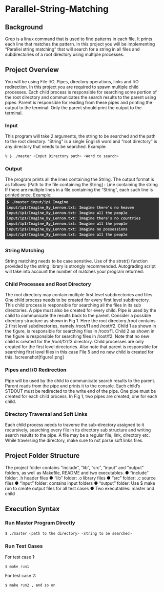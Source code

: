 # Parallel-String-Matching

## Background
Grep is a linux command that is used to find patterns in each file. It prints each line that matches the pattern. In this project you will be implementing “Parallel string matching” that will search for a string in all files and subdirectories of a root directory using multiple processes.

## Project Overview
You will be using File I/O, Pipes, directory operations, links and I/O redirection. In this project you are required to spawn multiple child processes. Each child process is responsible for searching some portion of the root directory and communicates the search results to the parent using pipes. Parent is responsible for reading from these pipes and printing the output to the terminal. Only the parent should print the output to the terminal. 

### Input
This program will take 2 arguments, the string to be searched and the path to the root directory. “String” is a single English word and “root directory” is any directory that needs to be searched.
Example:
```bash
% $ ./master <Input Directory path> <Word to search>
```

### Output
The program prints all the lines containing the String. The output format is as follows: [Path to the file containing the String] : Line containing the string
If there are multiple lines in a file containing the “String”, each such line is printed once.
Example: 
![screenshot](terminal.png)

### String Matching
String matching needs to be case sensitive. Use of the strstr() function provided by the string library is strongly recommended. Autograding script will take into account the number of matches your program returned.

### Child Processes and Root Directory
The root directory may contain multiple first level subdirectories and files. One child process needs to be created for every first level subdirectory. This child process is responsible for searching all the files in its sub directories. A pipe must also be created for every child. Pipe is used by the child to communicate the results back to the parent.
Consider a possible directory structure as shown in Fig 1. Here the root directory /root contains 2 first level subdirectories, namely /root/f1 and /root/f2. Child 1 as shown in the figure, is responsible for searching files in /root/f1. Child 2 as shown in the figure is responsible for searching files in /root/f2.
Note that no new child is created for the /root/f2/f3 directory. Child processes are only created for the first level directories. Also note that parent is responsible for searching first level files in this case File 5 and no new child is created for this.
!screenshot[figure1.png]

### Pipes and I/O Redirection
Pipe will be used by the child to communicate search results to the parent. Parent reads from the pipe and prints it to the console. Each child’s STDOUT must be redirected to the write end of the pipe. One pipe must be created for each child process. In Fig 1, two pipes are created, one for each child.

### Directory Traversal and Soft Links
Each child process needs to traverse the sub-directory assigned to it recursively, searching every file in its directory sub structure and writing search results to the pipe. A file may be a regular file, link, directory etc. While traversing the directory, make sure to not parse soft links files.

## Project Folder Structure
The project folder contains “include”, “lib”, “src”, “input” and “output” folders, as well as Makefile, README and two executables.
● “include” folder: .h header files
● “lib” folder: .o library files
● “src” folder: .c source files
● “input” folder: contains input folders
● “output” folder: Use $ make run to create output files for all test cases ● Two executables: master and child

## Execution Syntax

### Run Master Program Directly
```bash
$ ./master <path to the directory> <string to be searched>
```

### Run Test Cases
For test case 1: 
```bash
$ make run1
```
For test case 2: 
```bash
$ make run2 , and so on
```
